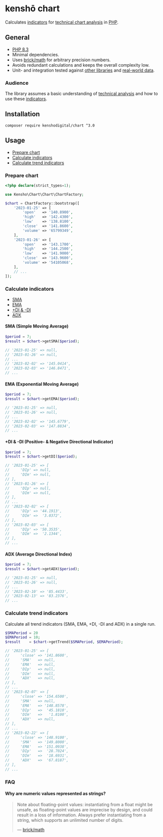 # kenshō chart

Calculates [indicators][1] for [technical chart analysis][2] in [PHP][3].

## General

- [PHP 8.3][4]
- Minimal dependencies. 
- Uses [brick/math][5] for arbitrary precision numbers.
- Avoids redundant calculations and keeps the overall complexity low.
- Unit- and integration tested against [other libraries][6] and [real-world data][7].

### Audience

The library assumes a basic understanding of [technical analysis][2] and how to use these [indicators][1].

## Installation

```shell
composer require kenshodigital/chart ^3.0
```

## Usage

- [Prepare chart][8]
- [Calculate indicators][9]
- [Calculate trend indicators][10]

### Prepare chart

```php
<?php declare(strict_types=1);

use Kensho\Chart\Chart\ChartFactory;

$chart = ChartFactory::bootstrap([
    '2023-01-25' => [
        'open'   => '140.8900',
        'high'   => '142.4300',
        'low'    => '138.8100',
        'close'  => '141.8600',
        'volume' => '65799349',
    ],
    '2023-01-26' => [
        'open'   => '143.1700',
        'high'   => '144.2500',
        'low'    => '141.9000',
        'close'  => '143.9600',
        'volume' => '54105068',
    ],
    // ...
]);
```

### Calculate indicators

- [SMA][11]
- [EMA][12]
- [+DI & -DI][13]
- [ADX][14]

#### SMA (Simple Moving Average)

```php
$period = 7;
$result = $chart->getSMA($period);

// '2023-01-25' => null,
// '2023-01-26' => null,
// ...
// '2023-02-02' => '145.0414',
// '2023-02-03' => '146.8471',
// ...
```

#### EMA (Exponential Moving Average)

```php
$period = 7;
$result = $chart->getEMA($period);

// '2023-01-25' => null,
// '2023-01-26' => null,
// ...
// '2023-02-02' => '145.6779',
// '2023-02-03' => '147.8834',
// ...
```

#### +DI & -DI (Positive- & Negative Directional Indicator)

```php
$period = 7;
$result = $chart->getDI($period);

// '2023-01-25' => [
//     'DIp' => null,
//     'DIm' => null,
// ],
// '2023-01-26' => [
//     'DIp' => null,
//     'DIm' => null, 
// ],
// ...
// '2023-02-02' => [
//     'DIp' => '44.1913',
//     'DIm' =>  '3.0372',
// ],
// '2023-02-03' => [
//     'DIp' => '50.3535',
//     'DIm' =>  '2.1344',
// ],
// ...
```

#### ADX (Average Directional Index)

```php
$period = 7;
$result = $chart->getADX($period);

// '2023-01-25' => null,
// '2023-01-26' => null,
// ...
// '2023-02-10' => '85.4433',
// '2023-02-13' => '83.2376',
// ...
```

### Calculate trend indicators

Calculate all trend indicators (SMA, EMA, +DI, -DI and ADX) in a single run.

```php
$SMAPeriod = 20
$EMAPeriod = 10;
$result    = $chart->getTrend($SMAPeriod, $EMAPeriod);

// '2023-01-25' => [
//     'close' => '141.8600',
//     'SMA'   => null,
//     'EMA'   => null,
//     'DIp'   => null,
//     'DIm'   => null,
//     'ADX'   => null,
// ],
// ...
// '2023-02-07' => [
//     'close' => '154.6500',
//     'SMA'   => null,
//     'EMA'   => '148.8578',
//     'DIp'   =>  '45.1810',
//     'DIm'   =>   '1.8100',
//     'ADX'   => null,
// ],
// ...
// '2023-02-22' => [
//     'close' => '148.9100',
//     'SMA'   => '149.8000',
//     'EMA'   => '151.0938',
//     'DIp'   =>  '28.7024',
//     'DIm'   =>  '18.6931',
//     'ADX'   =>  '67.8187',
// ],
// ...
```

### FAQ

#### Why are numeric values represented as strings?

> Note about floating-point values: instantiating from a float might be unsafe, as floating-point values are imprecise by design, and could result in a loss of information. Always prefer instantiating from a string, which supports an unlimited number of digits.
>
> — [brick/math][5]

 [1]: https://en.wikipedia.org/wiki/Technical_indicator
 [2]: https://en.wikipedia.org/wiki/Technical_analysis
 [3]: https://www.php.net
 [4]: https://www.php.net/releases/8.3/en.php
 [5]: https://github.com/brick/math
 [6]: https://github.com/bennycode/trading-signals
 [7]: https://www.alphavantage.co
 [8]: #prepare-chart
 [9]: #calculate-indicators
[10]: #calculate-trend-indicators
[11]: #sma-simple-moving-average
[12]: #ema-exponential-moving-average
[13]: #di---di-positive---negative-directional-indicator
[14]: #adx-average-directional-index
